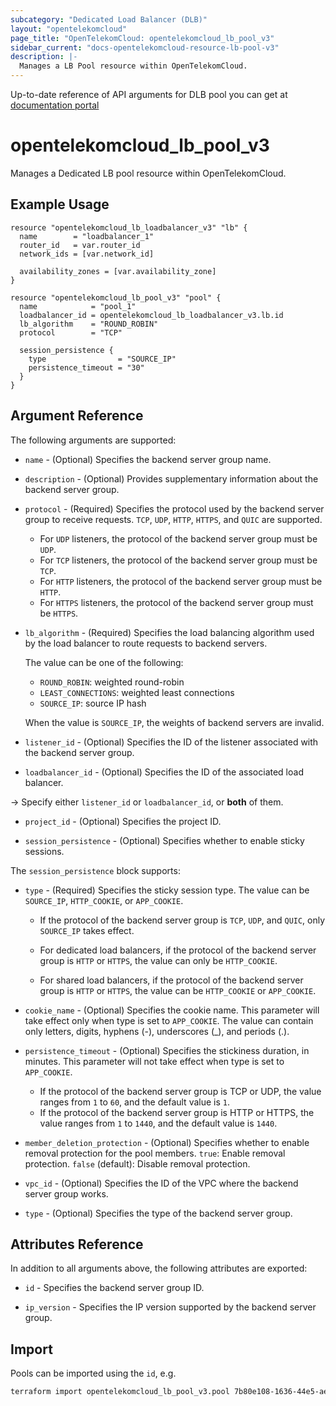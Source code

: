 ```yaml
---
subcategory: "Dedicated Load Balancer (DLB)"
layout: "opentelekomcloud"
page_title: "OpenTelekomCloud: opentelekomcloud_lb_pool_v3"
sidebar_current: "docs-opentelekomcloud-resource-lb-pool-v3"
description: |-
  Manages a LB Pool resource within OpenTelekomCloud.
---
```


Up-to-date reference of API arguments for DLB pool you can get at
[documentation portal](https://docs.otc.t-systems.com/elastic-load-balancing/api-ref/apis_v3/backend_server_group)

# opentelekomcloud_lb_pool_v3

Manages a Dedicated LB pool resource within OpenTelekomCloud.

## Example Usage

```hcl
resource "opentelekomcloud_lb_loadbalancer_v3" "lb" {
  name        = "loadbalancer_1"
  router_id   = var.router_id
  network_ids = [var.network_id]

  availability_zones = [var.availability_zone]
}

resource "opentelekomcloud_lb_pool_v3" "pool" {
  name            = "pool_1"
  loadbalancer_id = opentelekomcloud_lb_loadbalancer_v3.lb.id
  lb_algorithm    = "ROUND_ROBIN"
  protocol        = "TCP"

  session_persistence {
    type                = "SOURCE_IP"
    persistence_timeout = "30"
  }
}

```

## Argument Reference

The following arguments are supported:

* `name` - (Optional) Specifies the backend server group name.

* `description` - (Optional) Provides supplementary information about the backend server group.

* `protocol` - (Required) Specifies the protocol used by the backend server group to receive requests.
  `TCP`, `UDP`, `HTTP`, `HTTPS`, and `QUIC` are supported.

  * For `UDP` listeners, the protocol of the backend server group must be `UDP`.
  * For `TCP` listeners, the protocol of the backend server group must be `TCP`.
  * For `HTTP` listeners, the protocol of the backend server group must be `HTTP`.
  * For `HTTPS` listeners, the protocol of the backend server group must be `HTTPS`.

* `lb_algorithm` - (Required) Specifies the load balancing algorithm used by the load balancer to route requests to backend servers.

  The value can be one of the following:
  * `ROUND_ROBIN`: weighted round-robin
  * `LEAST_CONNECTIONS`: weighted least connections
  * `SOURCE_IP`: source IP hash

  When the value is `SOURCE_IP`, the weights of backend servers are invalid.

* `listener_id` - (Optional) Specifies the ID of the listener associated with the backend server group.

* `loadbalancer_id` - (Optional) Specifies the ID of the associated load balancer.

-> Specify either `listener_id` or `loadbalancer_id`, or **both** of them.

* `project_id` - (Optional) Specifies the project ID.

* `session_persistence` - (Optional) Specifies whether to enable sticky sessions.

The `session_persistence` block supports:

* `type` - (Required) Specifies the sticky session type. The value can be `SOURCE_IP`, `HTTP_COOKIE`, or `APP_COOKIE`.

  * If the protocol of the backend server group is `TCP`, `UDP`, and `QUIC`, only `SOURCE_IP` takes effect.

  * For dedicated load balancers, if the protocol of the backend server group is `HTTP` or `HTTPS`, the value can only be `HTTP_COOKIE`.

  * For shared load balancers, if the protocol of the backend server group is `HTTP` or `HTTPS`, the value can be `HTTP_COOKIE` or `APP_COOKIE`.

* `cookie_name` - (Optional) Specifies the cookie name. This parameter will take effect only when type is set to `APP_COOKIE`.
  The value can contain only letters, digits, hyphens (-), underscores (_), and periods (.).

* `persistence_timeout` - (Optional) Specifies the stickiness duration, in minutes.
  This parameter will not take effect when type is set to `APP_COOKIE`.
  * If the protocol of the backend server group is TCP or UDP,
  the value ranges from `1` to `60`, and the default value is `1`.
  * If the protocol of the backend server group is HTTP or HTTPS, the value ranges from `1` to `1440`,
  and the default value is `1440`.

* `member_deletion_protection` - (Optional) Specifies whether to enable removal protection for the pool members.
  `true`: Enable removal protection.
  `false` (default): Disable removal protection.

* `vpc_id` - (Optional) Specifies the ID of the VPC where the backend server group works.

* `type` - (Optional) Specifies the type of the backend server group.


## Attributes Reference

In addition to all arguments above, the following attributes are exported:

* `id` - Specifies the backend server group ID.

* `ip_version` - Specifies the IP version supported by the backend server group.

## Import

Pools can be imported using the `id`, e.g.

```sh
terraform import opentelekomcloud_lb_pool_v3.pool 7b80e108-1636-44e5-aece-986b0052b7dd
```
